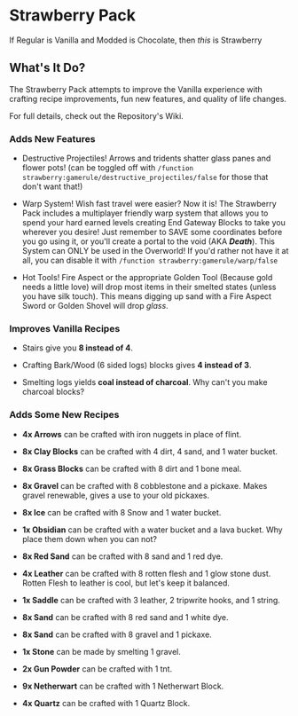 # Strawberry Pack

If Regular is Vanilla and Modded is Chocolate, then *this* is Strawberry

## What's It Do?
The Strawberry Pack attempts to improve the Vanilla experience with crafting recipe improvements, fun new features, and quality of life changes.

For full details, check out the Repository's Wiki.

### Adds New Features

- Destructive Projectiles!
Arrows and tridents shatter glass panes and flower pots!
(can be toggled off with `/function strawberry:gamerule/destructive_projectiles/false` for those that don't want that!)

- Warp System!
Wish fast travel were easier? Now it is! The Strawberry Pack includes a multiplayer friendly warp system that allows you to spend your hard earned levels creating End Gateway Blocks to take you wherever you desire! Just remember to SAVE some coordinates before you go using it, or you'll create a portal to the void (AKA ***Death***). This System can ONLY be used in the Overworld! If you'd rather not have it at all, you can disable it with `/function strawberry:gamerule/warp/false`

- Hot Tools!
Fire Aspect or the appropriate Golden Tool (Because gold needs a little love) will drop most items in their smelted states (unless you have silk touch). This means digging up sand with a Fire Aspect Sword or Golden Shovel will drop *glass*.

### Improves Vanilla Recipes

- Stairs give you **8 instead of 4**.

- Crafting Bark/Wood (6 sided logs) blocks gives **4 instead of 3**.

- Smelting logs yields **coal instead of charcoal**. Why can't you make charcoal blocks?

### Adds Some New Recipes

- **4x Arrows** can be crafted with iron nuggets in place of flint.

- **8x Clay Blocks** can be crafted with 4 dirt, 4 sand, and 1 water bucket.

- **8x Grass Blocks** can be crafted with 8 dirt and 1 bone meal.

- **8x Gravel** can be crafted with 8 cobblestone and a pickaxe. Makes gravel renewable, gives a use to your old pickaxes.

- **8x Ice** can be crafted with 8 Snow and 1 water bucket.

- **1x Obsidian** can be crafted with a water bucket and a lava bucket. Why place them down when you can not?

- **8x Red Sand** can be crafted with 8 sand and 1 red dye.

- **4x Leather** can be crafted with 8 rotten flesh and 1 glow stone dust. Rotten Flesh to leather is cool, but let's keep it balanced.

- **1x Saddle** can be crafted with 3 leather, 2 tripwrite hooks, and 1 string.

- **8x Sand** can be crafted with 8 red sand and 1 white dye.

- **8x Sand** can be crafted with 8 gravel and 1 pickaxe.

- **1x Stone** can be made by smelting 1 gravel.

- **2x Gun Powder** can be crafted with 1 tnt.

- **9x Netherwart** can be crafted with 1 Netherwart Block.

- **4x Quartz** can be crafted with 1 Quartz Block.
